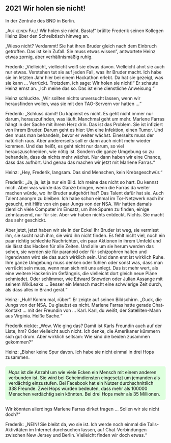 ## **2021** Wir holen sie nicht!

In der Zentrale des BND in Berlin.

<span style="font-variant:small-caps;">„Auf keinen Fall!</span>
Wir holen sie nicht. Basta!“ brüllte Frederik seinen Kollegen Heinz über den Schreibtisch hinweg an.

„Wieso nicht?
Verdammt!
Sie hat ihren Bruder gleich nach dem Einbruch getroffen.
Das ist kein Zufall.
Sie muss etwas wissen“, antwortete Heinz etwas zornig, aber verhältnismäßig ruhig.

Frederik: „Vielleicht, vielleicht weiß sie etwas davon.
Vielleicht ahnt sie auch nur etwas.
Verstehen tut sie auf jeden Fall, was ihr Bruder macht.
Ich habe sie im letzten Jahr hier bei einem Hackathon erlebt.
Da hat sie gezeigt, was sie kann … Verrückt.
Trotzdem, ich sage: Wir holen sie nicht!“
Er schaute Heinz ernst an.
„Ich meine das so.
Das ist eine dienstliche Anweisung.“

Heinz schluckte.
„Wir sollten nichts unversucht lassen, wenn wir herausfinden wollen, was sie mit den TAO-Servern vor hatten …“

Frederik: „Schluss damit!
Du kapierst es nicht.
Es geht nicht immer nur darum, herauszufinden, was läuft.
Manchmal geht um mehr.
Marlene Farras hängt in der Sache mit ihrem Herz drin.
Das ist das Problem.
Sie ist infiziert von ihrem Bruder.
Darum geht es hier: Um eine Infektion, einen Tumor.
Und den muss man behandeln, bevor er weiter wächst.
Einerseits muss der natürlich raus.
Aber andererseits soll er dann auch nicht mehr wieder kommen.
Und das heißt, es geht nicht nur darum, so viel herauszuschneiden, wie nötig ist.
Sondern die ganze Umgebung so zu behandeln, dass da nichts mehr wächst.
Nur dann haben wir eine Chance, dass das aufhört.
Und genau das machen wir jetzt mit Marlene Farras.“

Heinz: „Hey, Frederik, langsam.
Das sind Menschen, kein Krebsgeschwür.“

Frederik: „Ja, ja, ist ja nur ein Bild.
Ich meine das nicht so hart.
Du kennst mich.
Aber was würde das Ganze bringen, wenn die Farras da weiter machen würde, wo ihr Bruder aufgehört hat?
Das Talent dafür hat sie.
Auch Talent anonym zu bleiben.
Ich habe schon einmal im Tor-Netzwerk nach ihr gesucht, mit Hilfe von ein paar Jungs von der NSA.
Wir hatten damals ziemlich viele Computer im Einsatz, um ihre Spuren zu finden, einige zehntausend, nur für sie.
Aber wir haben nichts entdeckt.
Nichts.
Sie macht das sehr geschickt.

Aber jetzt, jetzt haben wir sie in der Ecke!
Ihr Bruder ist weg, sie vermisst ihn, sie sucht nach ihm, sie wird ihn nicht finden.
Es fehlt nicht viel, noch ein paar richtig schlechte Nachrichten, ein paar Aktionen in ihrem Umfeld und sie lässt das Hacken für alle Zeiten.
Und alle um sie herum werden das sehen, sie werden sie für paranoid oder für schizophren halten und irgendwann wird sie das auch wirklich sein.
Und dann erst ist wirklich Ruhe.
Ihre ganze Umgebung muss denken oder fühlen oder sonst was, dass man verrückt sein muss, wenn man sich mit uns anlegt.
Das ist mehr wert, als eine weitere Hackerin im Gefängnis, die vielleicht dort gleich neue Pläne schmiedet.
Oder schlimmer, wie Edward Snowden oder Julian Assange mit seinem WikiLeaks …
Besser ein Mensch macht eine schwierige Zeit durch, als dass alles in Brand gerät.“

Heinz: „Huh! Komm mal, rüber“.
Er zeigte auf seinen Bildschirm.
„Guck, die Jungs von der NSA.
Du glaubst es nicht.
Marlene Farras hatte gerade Chat-Kontakt … mit der Freundin von … Karl.
Karl, du weißt, der Satelliten-Mann aus Virginia.
Heiße Sache.“

Frederik nickte: „Wow.
Wie ging das?
Damit ist Karls Freundin auch auf der Liste, hm?
Oder vielleicht auch nicht.
Ich denke, die Amerikaner kümmern sich gut drum.
Aber wirklich seltsam: Wie sind die beiden zusammen gekommen?“

Heinz: „Bisher keine Spur davon.
Ich habe sie nicht einmal in drei Hops zusammen.
<div style="background-color: #dfd; color: black; padding: 10px; margin: 20px 0; border-radius: 5px;">
<em>Hops</em> ist die Anzahl um wie viele Ecken ein Mensch mit einem anderen verbunden ist.
Sie wird bei Geheimdiensten eingesetzt um jemanden als verdächtig einzustufen.
Bei Facebook hat ein Nutzer durchschnittlich 338 Freunde.
Zwei Hops würden bedeuten, dass mehr als 100000 Menschen verdächtig sein könnten.
Bei drei Hops mehr als 35 Millionen.
</div>

Wir könnten allerdings Marlene Farras dirket fragen …
Sollen wir sie nicht doch?“

Frederik: „NEIN! Sie bleibt da, wo sie ist.
Ich werde noch einmal die Tails-Aktivitäten im Internet durchsuchen lassen, auf Chat-Verbindungen zwischen New Jersey und Berlin.
Vielleicht finden wir doch etwas.“
